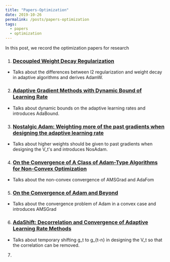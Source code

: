 ```yaml
---
title: "Papers-Optimization"
date: 2019-10-26
permalink: /posts/papers-optimization
tags:
  - papers
  - optimization
---
```


In this post, we record the optimization papers for research

1. ### [Decoupled Weight Decay Regularization](https://arxiv.org/abs/1711.05101)
  * Talks about the differences between l2 regularization and weight decay in adaptive algorithms and derives AdamW.

2. ### [Adaptive Gradient Methods with Dynamic Bound of Learning Rate](https://arxiv.org/abs/1902.09843)
  * Talks about dynamic bounds on the adaptive learning rates and introduces AdaBound.
  
3. ### [Nostalgic Adam: Weighting more of the past gradients when designing the adaptive learning rate](https://arxiv.org/abs/1805.07557)
  * Talks about higher weights should be given to past gradients when designing the V_t's and introduces NosAdam.
  
4. ### [On the Convergence of A Class of Adam-Type Algorithms for Non-Convex Optimization](https://openreview.net/forum?id=H1x-x309tm)
  * Talks about the non-convex convergence of AMSGrad and AdaFom
  
5. ### [On the Convergence of Adam and Beyond](https://arxiv.org/abs/1904.09237)
  * Talks about the convergence problem of Adam in a convex case and introduces AMSGrad

6. ### [AdaShift: Decorrelation and Convergence of Adaptive Learning Rate Methods](https://openreview.net/forum?id=HkgTkhRcKQ)
  * Talks about temporary shifting g_t to g_{t-n} in designing the V_t so that the correlation can be removed.
  
7. 
